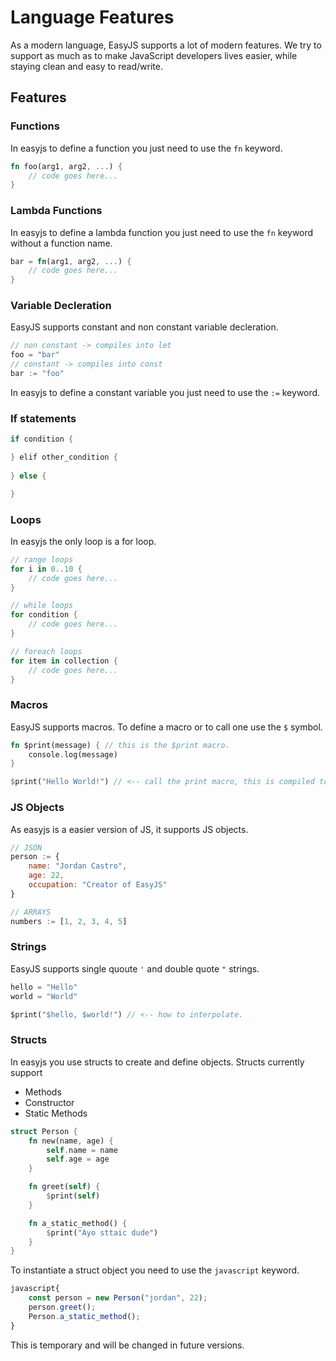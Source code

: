# Language Features

As a modern language, EasyJS supports a lot of modern features. We try to support as much as to make JavaScript developers lives easier, while staying clean and easy to read/write.

## Features

### Functions
In easyjs to define a function you just need to use the `fn` keyword.
```rust
fn foo(arg1, arg2, ...) {
    // code goes here...
}
```

### Lambda Functions
In easyjs to define a lambda function you just need to use the `fn` keyword without a function name.
```rust
bar = fn(arg1, arg2, ...) {
    // code goes here...
}
```

### Variable Decleration
EasyJS supports constant and non constant variable decleration.
```rust
// non constant -> compiles into let
foo = "bar"
// constant -> compiles into const
bar := "foo"
```
In easyjs to define a constant variable you just need to use the `:=` keyword.

### If statements
```rust
if condition {

} elif other_condition {
    
} else {

}
```

### Loops
In easyjs the only loop is a for loop.
```rust
// range loops
for i in 0..10 {
    // code goes here...
}

// while loops
for condition {
    // code goes here...
}

// foreach loops
for item in collection {
    // code goes here...
}
```

### Macros
EasyJS supports macros. To define a macro or to call one use the `$` symbol.
```rust
fn $print(message) { // this is the $print macro.
    console.log(message)
}

$print("Hello World!") // <-- call the print macro, this is compiled to console.log("Hello World!")
```

### JS Objects
As easyjs is a easier version of JS, it supports JS objects.
```javascript
// JSON
person := {
    name: "Jordan Castro",
    age: 22,
    occupation: "Creator of EasyJS"
}

// ARRAYS
numbers := [1, 2, 3, 4, 5]
```

### Strings
EasyJS supports single quoute `'` and double quote `"` strings.
```dart
hello = "Hello"
world = "World"

$print("$hello, $world!") // <-- how to interpolate.
```

### Structs
In easyjs you use structs to create and define objects. Structs currently support

- Methods
- Constructor
- Static Methods

```rust
struct Person {
    fn new(name, age) {
        self.name = name
        self.age = age
    }

    fn greet(self) {
        $print(self)
    }

    fn a_static_method() {
        $print("Ayo sttaic dude")
    }
}
```
To instantiate a struct object you need to use the `javascript` keyword.
```javascript
javascript{
    const person = new Person("jordan", 22);
    person.greet();
    Person.a_static_method();
}
```
This is temporary and will be changed in future versions.